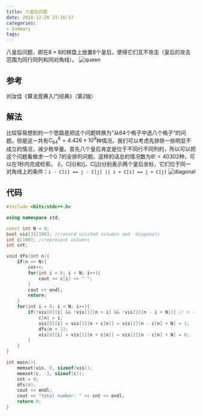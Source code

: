 ```yaml
---
title: 八皇后问题
date: 2018-12-20 23:16:17
categories:
- Summary
tags:
---
```

八皇后问题，即在$8 \times 8$的棋盘上放置8个皇后，使得它们互不攻击（皇后的攻击范围为同行同列和同对角线）。
![queen](/queen.png)

## 参考
刘汝佳《算法竞赛入门经典》（第2版）

## 解法
比较容易想到的一个思路是把这个问题转换为“从64个格子中选八个格子”的问题。但是这一共有$C^8_64 = 4.426 \times 10^9$种情况。我们可以考虑先排除一些明显不成立的情况，减少枚举量。首先八个皇后肯定是位于不同行不同列的，所以可以把这个问题看做求一个$0~7$的全排列问题。这样的话总的情况数为$8! = 40302$种，可以在1秒内完成检索。
(i，C[i])和(j，C[j])分别表示两个皇后坐标，它们位于同一对角线上的条件：``i - C[i] == j - C[j] || i + C[i] == j + C[j]`` 
![diagonal](/diagonal.png)


## 代码
```C++
#include <bits/stdc++.h>

using namespace std;

const int N = 8;
bool vis[3][100]; //record visited columns and  diagonals
int c[100]; //represent columns
int cnt;

void dfs(int n){
    if(n == N){
        cnt++;
        for(int i = 0; i < N; i++){
            cout << c[i] << " ";
        }
        cout << endl;
        return;
    }
    for(int i = 0; i < N; i++){
        if(!vis[0][i] && !vis[1][n + i] && !vis[2][n - i + N]){ // n - i　could be negative number, so we plus N.
            c[n] = i;
            vis[0][i] = vis[1][n + c[n]] = vis[2][n - c[n] + N] = 1;
            dfs(n + 1);
            vis[0][i] = vis[1][n + c[n]] = vis[2][n - c[n] + N] = 0;
        }
    }
}

int main(){
    memset(vis, 0, sizeof(vis));
    memset(c, -1, sizeof(c));
    cnt = 0;
    dfs(0);
    cout << endl;
    cout << "total number: " << cnt << endl;
    return 0;
}
```
